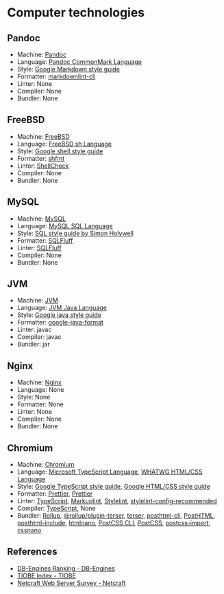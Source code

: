 # Computer technologies

## Pandoc

- Machine: [Pandoc](https://pandoc.org)
- Language: [Pandoc CommonMark Language](http://commonmark.org)
- Style: [Google Markdown style guide](https://google.github.io/styleguide/docguide/style.html)
- Formatter: [markdownlint-cli](https://github.com/igorshubovych/markdownlint-cli)
- Linter: None
- Compiler: None
- Bundler: None

## FreeBSD

- Machine: [FreeBSD](https://www.freebsd.org)
- Language: [FreeBSD sh Language](https://man.freebsd.org/cgi/man.cgi?query=sh)
- Style: [Google shell style guide](https://google.github.io/styleguide/shellguide.html)
- Formatter: [shfmt](https://github.com/mvdan/sh#shfmt)
- Linter: [ShellCheck](https://www.shellcheck.net)
- Compiler: None
- Bundler: None

## MySQL

- Machine: [MySQL](https://www.mysql.com)
- Language: [MySQL SQL Language](https://dev.mysql.com/doc/refman/8.4/en/glossary.html#glos_sql)
- Style: [SQL style guide by Simon Holywell](https://www.sqlstyle.guide)
- Formatter: [SQLFluff](https://sqlfluff.com)
- Linter: [SQLFluff](https://sqlfluff.com)
- Compiler: None
- Bundler: None

## JVM

- Machine: [JVM](https://openjdk.org)
- Language: [JVM Java Language](https://docs.oracle.com/en/java/javase)
- Style: [Google java style guide](https://google.github.io/styleguide/javaguide.html)
- Formatter: [google-java-format](https://github.com/google/google-java-format)
- Linter: javac
- Compiler: javac
- Bundler: jar

## Nginx

- Machine: [Nginx](https://nginx.org)
- Language: None
- Style: None
- Formatter: None
- Linter: None
- Compiler: None
- Bundler: None

## Chromium

- Machine: [Chromium](https://www.chromium.org/Home)
- Language: [Microsoft TypeScript Language](https://www.typescriptlang.org), [WHATWG HTML/CSS Language](https://spec.whatwg.org)
- Style: [Google TypeScript style guide](https://google.github.io/styleguide/tsguide.html), [Google HTML/CSS style guide](https://google.github.io/styleguide/htmlcssguide.html)
- Formatter: [Prettier](https://prettier.io), [Prettier](https://prettier.io)
- Linter:  [TypeScript](https://www.typescriptlang.org), [Markuplint](https://markuplint.dev), [Stylelint](https://stylelint.io), [stylelint-config-recommended](https://github.com/stylelint/stylelint-config-recommended)
- Compiler: [TypeScript](https://www.typescriptlang.org), None
- Bundler: [Rollup](https://rollupjs.org), [@rollup/plugin-terser](https://github.com/rollup/plugins/tree/master/packages/terser), [terser](https://terser.org), [posthtml-cli](https://github.com/posthtml/posthtml-cli), [PostHTML](https://posthtml.org), [posthtml-include](https://github.com/posthtml/posthtml-include), [htmlnano](https://htmlnano.netlify.app), [PostCSS CLI](https://github.com/postcss/postcss-cli), [PostCSS](https://postcss.org), [postcss-import](https://github.com/postcss/postcss-import), [cssnano](https://cssnano.github.io/cssnano)

## References

- [DB-Engines Ranking - DB-Engines](https://db-engines.com/en/ranking)
- [TIOBE Index - TIOBE](https://www.tiobe.com/tiobe-index)
- [Netcraft Web Server Survey - Netcraft](https://www.netcraft.com/resources/?topic=web-server-survey)
